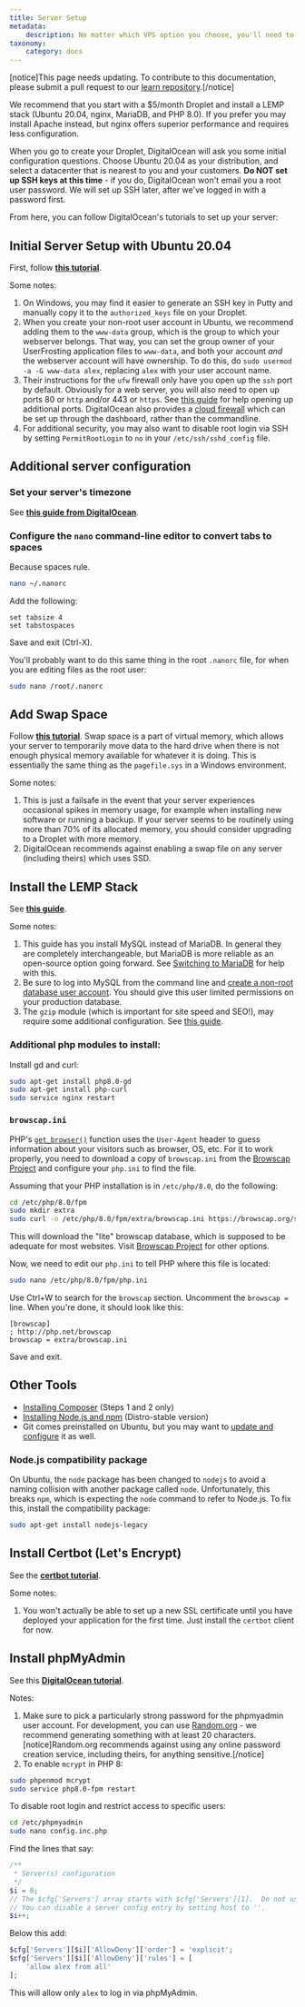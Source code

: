 ```yaml
---
title: Server Setup
metadata:
    description: No matter which VPS option you choose, you'll need to make sure that you have the required software installed and properly configured for UserFrosting.
taxonomy:
    category: docs
---
```


[notice]This page needs updating. To contribute to this documentation, please submit a pull request to our [learn repository](https://github.com/userfrosting/learn/tree/master/pages).[/notice]

We recommend that you start with a $5/month Droplet and install a LEMP stack (Ubuntu 20.04, nginx, MariaDB, and PHP 8.0). If you prefer you may install Apache instead, but nginx offers superior performance and requires less configuration.

When you go to create your Droplet, DigitalOcean will ask you some initial configuration questions. Choose Ubuntu 20.04 as your distribution, and select a datacenter that is nearest to you and your customers. **Do NOT set up SSH keys at this time** - if you do, DigitalOcean won't email you a root user password. We will set up SSH later, after we've logged in with a password first.

From here, you can follow DigitalOcean's tutorials to set up your server:

## Initial Server Setup with Ubuntu 20.04

First, follow [**this tutorial**](https://www.digitalocean.com/community/tutorials/initial-server-setup-with-ubuntu-20-04).

Some notes:

1. On Windows, you may find it easier to generate an SSH key in Putty and manually copy it to the `authorized_keys` file on your Droplet.
2. When you create your non-root user account in Ubuntu, we recommend adding them to the `www-data` group, which is the group to which your webserver belongs. That way, you can set the group owner of your UserFrosting application files to `www-data`, and both your account _and_ the webserver account will have ownership. To do this, do `sudo usermod -a -G www-data alex`, replacing `alex` with your user account name.
3. Their instructions for the `ufw` firewall only have you open up the `ssh` port by default. Obviously for a web server, you will also need to open up ports 80 or `http` and/or 443 or `https`. See [this guide](https://www.digitalocean.com/community/tutorials/how-to-set-up-a-firewall-with-ufw-on-ubuntu-20-04#step-5-allowing-other-connections) for help opening up additional ports. DigitalOcean also provides a [cloud firewall](https://docs.digitalocean.com/products/networking/firewalls/) which can be set up through the dashboard, rather than the commandline.
4. For additional security, you may also want to disable root login via SSH by setting `PermitRootLogin` to `no` in your `/etc/ssh/sshd_config` file.

## Additional server configuration

### Set your server's **timezone**

See [**this guide from DigitalOcean**](https://www.digitalocean.com/community/tutorials/how-to-set-up-time-synchronization-on-ubuntu-20-04).

### Configure the `nano` command-line editor to convert tabs to spaces

Because spaces rule.

```bash
nano ~/.nanorc
```

Add the following:

```
set tabsize 4
set tabstospaces
```

Save and exit (Ctrl-X).

You'll probably want to do this same thing in the root `.nanorc` file, for when you are editing files as the root user:

```bash
sudo nano /root/.nanorc
```

## Add Swap Space

Follow [**this tutorial**](https://www.digitalocean.com/community/tutorials/how-to-add-swap-space-on-ubuntu-20-04). Swap space is a part of virtual memory, which allows your server to temporarily move data to the hard drive when there is not enough physical memory available for whatever it is doing. This is essentially the same thing as the `pagefile.sys` in a Windows environment.

Some notes:

1. This is just a failsafe in the event that your server experiences occasional spikes in memory usage, for example when installing new software or running a backup. If your server seems to be routinely using more than 70% of its allocated memory, you should consider upgrading to a Droplet with more memory.
2. DigitalOcean recommends against enabling a swap file on any server (including theirs) which uses SSD.

## Install the LEMP Stack

See [**this guide**](https://www.digitalocean.com/community/tutorials/how-to-install-linux-nginx-mysql-php-lemp-stack-on-ubuntu-20-04).

Some notes:

1. This guide has you install MySQL instead of MariaDB. In general they are completely interchangeable, but MariaDB is more reliable as an open-source option going forward. See [Switching to MariaDB](https://www.digitalocean.com/community/tutorials/switching-to-mariadb-from-mysql) for help with this.
2. Be sure to log into MySQL from the command line and [create a non-root database user account](https://www.digitalocean.com/community/tutorials/how-to-create-a-new-user-and-grant-permissions-in-mysql). You should give this user limited permissions on your production database.
3. The `gzip` module (which is important for site speed and SEO!), may require some additional configuration. See [this guide](https://www.digitalocean.com/community/tutorials/how-to-improve-website-performance-using-gzip-and-nginx-on-ubuntu-20-04).

### Additional php modules to install:

Install gd and curl:

```bash
sudo apt-get install php8.0-gd
sudo apt-get install php-curl
sudo service nginx restart
```

### `browscap.ini`

PHP's [`get_browser()`](http://php.net/manual/en/function.get-browser.php) function uses the `User-Agent` header to guess information about your visitors such as browser, OS, etc. For it to work properly, you need to download a copy of `browscap.ini` from the [Browscap Project](https://browscap.org) and configure your `php.ini` to find the file.

Assuming that your PHP installation is in `/etc/php/8.0`, do the following:

```bash
cd /etc/php/8.0/fpm
sudo mkdir extra
sudo curl -o /etc/php/8.0/fpm/extra/browscap.ini https://browscap.org/stream?q=Lite_PHP_BrowsCapINI
```

This will download the "lite" browscap database, which is supposed to be adequate for most websites. Visit [Browscap Project](https://browscap.org) for other options.

Now, we need to edit our `php.ini` to tell PHP where this file is located:

```bash
sudo nano /etc/php/8.0/fpm/php.ini
```

Use Ctrl+W to search for the `browscap` section. Uncomment the `browscap = ` line. When you're done, it should look like this:

```
[browscap]
; http://php.net/browscap
browscap = extra/browscap.ini
```

Save and exit.

## Other Tools

- [Installing Composer](https://www.digitalocean.com/community/tutorials/how-to-install-and-use-composer-on-ubuntu-20-04) (Steps 1 and 2 only)
- [Installing Node.js and npm](https://www.digitalocean.com/community/tutorials/how-to-install-node-js-on-ubuntu-20-04) (Distro-stable version)
- Git comes preinstalled on Ubuntu, but you may want to [update and configure](https://www.digitalocean.com/community/tutorials/how-to-install-git-on-ubuntu-20-04) it as well.

### Node.js compatibility package

On Ubuntu, the `node` package has been changed to `nodejs` to avoid a naming collision with another package called `node`. Unfortunately, this breaks `npm`, which is expecting the `node` command to refer to Node.js. To fix this, install the compatibility package:

```bash
sudo apt-get install nodejs-legacy
```

## Install Certbot (Let's Encrypt)

See the [**certbot tutorial**](https://certbot.eff.org/#ubuntuxenial-nginx).

Some notes:

1. You won't actually be able to set up a new SSL certificate until you have deployed your application for the first time. Just install the `certbot` client for now.

## Install phpMyAdmin

See this [**DigitalOcean tutorial**](https://www.digitalocean.com/community/tutorials/how-to-install-and-secure-phpmyadmin-with-nginx-on-an-ubuntu-20-04-server).

Notes:

1. Make sure to pick a particularly strong password for the phpmyadmin user account. For development, you can use [Random.org](https://www.random.org/passwords/) - we recommend generating something with at least 20 characters. [notice]Random.org recommends against using any online password creation service, including theirs, for anything sensitive.[/notice]
2. To enable `mcrypt` in PHP 8:

```bash
sudo phpenmod mcrypt
sudo service php8.0-fpm restart
```

To disable root login and restrict access to specific users:

```bash
cd /etc/phpmyadmin
sudo nano config.inc.php
```

Find the lines that say:

```php
/**
 * Server(s) configuration
 */
$i = 0;
// The $cfg['Servers'] array starts with $cfg['Servers'][1].  Do not use $cfg['Servers'][0].
// You can disable a server config entry by setting host to ''.
$i++;
```

Below this add:

```php
$cfg['Servers'][$i]['AllowDeny']['order'] = 'explicit';
$cfg['Servers'][$i]['AllowDeny']['rules'] = [
    'allow alex from all'
];
```

This will allow only `alex` to log in via phpMyAdmin.

